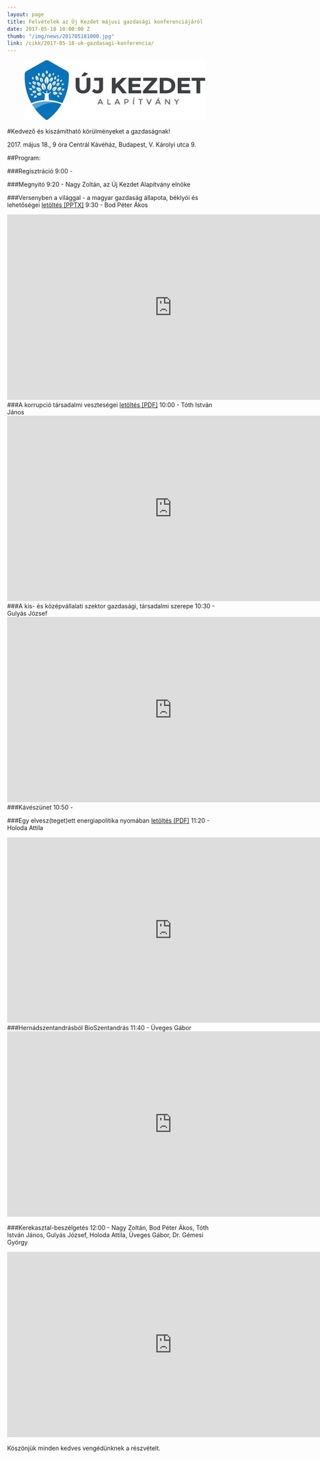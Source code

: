 ```yaml
---
layout: page
title: Felvételek az Új Kezdet májusi gazdasági konferenciájáról
date: 2017-05-18 10:00:00 Z
thumb: "/img/news/201705181000.jpg"
link: /cikk/2017-05-18-uk-gazdasagi-konferencia/
---
```


<div style="text-align: center;"><img src="/img/uka-logo.jpg" alt="Új Kezdet Alapítvány" title="Új Kezdet Alapítvány"></div>

#Kedvező és kiszámítható körülményeket a gazdaságnak!

2017\. május 18., 9 óra
Centrál Kávéház, Budapest, V. Károlyi utca 9.

##Program:

###Regisztráció
9:00 -

###Megnyitó
9:20 - Nagy Zoltán, az Új Kezdet Alapítvány elnöke

###Versenyben a világgal - a magyar gazdaság állapota, béklyói és lehetőségei <a class="label label-primary" href="/files/2017-gazdkonf/ukag-bpa.pptx">letöltés [PPTX]</a>
9:30 - Bod Péter Ákos

<iframe width="770" height="433" src="https://www.youtube.com/embed/826NEbkQmmg" frameborder="0" allowfullscreen></iframe>
<br>
###A korrupció társadalmi veszteségei <a class="label label-primary" href="/files/2017-gazdkonf/ukag-ti.pdf">letöltés [PDF]</a>
10:00 - Tóth István János

<iframe width="770" height="433" src="https://www.youtube.com/embed/TUEsFbEujTo" frameborder="0" allowfullscreen></iframe>
<br>
###A kis- és középvállalati szektor gazdasági, társadalmi szerepe
10:30 - Gulyás József

<iframe width="770" height="433" src="https://www.youtube.com/embed/uUpTeUGqCxo" frameborder="0" allowfullscreen></iframe>
<br>
###Kávészünet
10:50 -

###Egy elvesz(teget)ett energiapolitika nyomában <a class="label label-primary" href="/files/2017-gazdkonf/ukag-ha.pdf">letöltés (PDF)</a>
11:20 - Holoda Attila

<iframe width="770" height="433" src="https://www.youtube.com/embed/AuBGBNvTxFs" frameborder="0" allowfullscreen></iframe>
<br>
###Hernádszentandrásból BioSzentandrás
11:40 - Üveges Gábor

<iframe width="770" height="433" src="https://www.youtube.com/embed/rrjXa7T6FyU" frameborder="0" allowfullscreen></iframe>
<br>

###Kerekasztal-beszélgetés
12:00 - Nagy Zoltán, Bod Péter Ákos, Tóth István János, Gulyás József, Holoda Attila, Üveges Gábor, Dr. Gémesi György

<iframe width="770" height="433" src="https://www.youtube.com/embed/vGRDjiVnWqk" frameborder="0" allowfullscreen></iframe>
<br>

Köszönjük minden kedves vengédünknek a részvételt.
